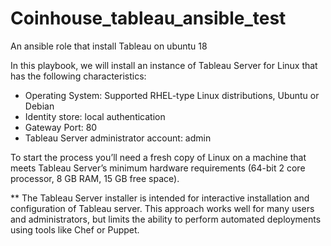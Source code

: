 # Coinhouse_tableau_ansible_test
An ansible role that install Tableau on ubuntu 18 


In this playbook, we will install an instance of Tableau Server for Linux that has the following characteristics: 

* Operating System: Supported RHEL-type Linux distributions, Ubuntu or Debian
* Identity store: local authentication
* Gateway Port: 80
* Tableau Server administrator account: admin

To start the process you’ll need a fresh copy of Linux on a machine that meets Tableau Server’s minimum hardware requirements (64-bit 2 core processor, 8 GB RAM, 15 GB free space). 

** The Tableau Server installer is intended for interactive installation and configuration of Tableau server. This approach works well for many users and administrators, but limits the ability to perform automated deployments using tools like Chef or Puppet.

